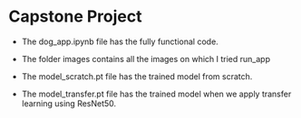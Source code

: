 # Capstone Project

- The dog_app.ipynb file has the fully functional code.

- The folder images contains all the images on which I tried run_app

- The model_scratch.pt file has the trained model from scratch.

- The model_transfer.pt file has the trained model when we apply transfer learning using ResNet50.




